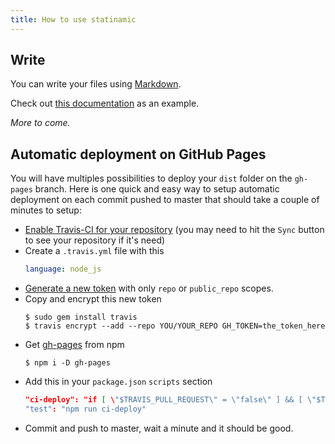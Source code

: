```yaml
---
title: How to use statinamic
---
```


## Write

You can write your files using
[Markdown](https://en.wikipedia.org/wiki/Markdown).

Check out
[this documentation](https://github.com/MoOx/statinamic/tree/master/demo/content)
as an example.

_More to come._

## Automatic deployment on GitHub Pages

You will have multiples possibilities to deploy your `dist` folder on the
`gh-pages` branch.
Here is one quick and easy way to setup automatic deployment on each commit
pushed to master that should take a couple of minutes to setup:

- [Enable Travis-CI for your repository](https://travis-ci.org/profile)
  (you may need to hit the `Sync` button to see your repository if it's need)
- Create a `.travis.yml` file with this
  ```yml
  language: node_js
  ```
- [Generate a new token](https://github.com/settings/tokens/new) with only
  `repo` or `public_repo` scopes.
- Copy and encrypt this new token
  ```console
  $ sudo gem install travis
  $ travis encrypt --add --repo YOU/YOUR_REPO GH_TOKEN=the_token_here
  ```
- Get [gh-pages](https://www.npmjs.com/package/gh-pages) from npm
  ```console
  $ npm i -D gh-pages
  ```
- Add this in your `package.json` `scripts` section
  ```json
  "ci-deploy": "if [ \"$TRAVIS_PULL_REQUEST\" = \"false\" ] && [ \"$TRAVIS_BRANCH\" = \"master\" ]; then gh-pages -d dist; fi;",
  "test": "npm run ci-deploy"
  ```
- Commit and push to master, wait a minute and it should be good.
